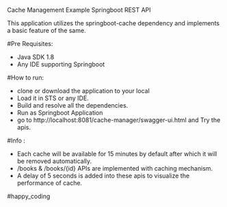 Cache Management Example Springboot REST API

This application utilizes the springboot-cache dependency and implements a basic feature of the same. 

#Pre Requisites:
  - Java SDK 1.8
  - Any IDE supporting Springboot

#How to run:
  - clone or download the application to your local
  - Load it in STS or any IDE.
  - Build and resolve all the dependencies.
  - Run as Springboot Application
  - go to http://localhost:8081/cache-manager/swagger-ui.html and Try the apis.

#Info :
  - Each cache will be available for 15 minutes by default after which it will be removed automatically.
  - /books & /books/{id} APIs are implemented with caching mechanism.
  - A delay of 5 seconds is added into these apis to visualize the performance of cache.

#happy_coding
